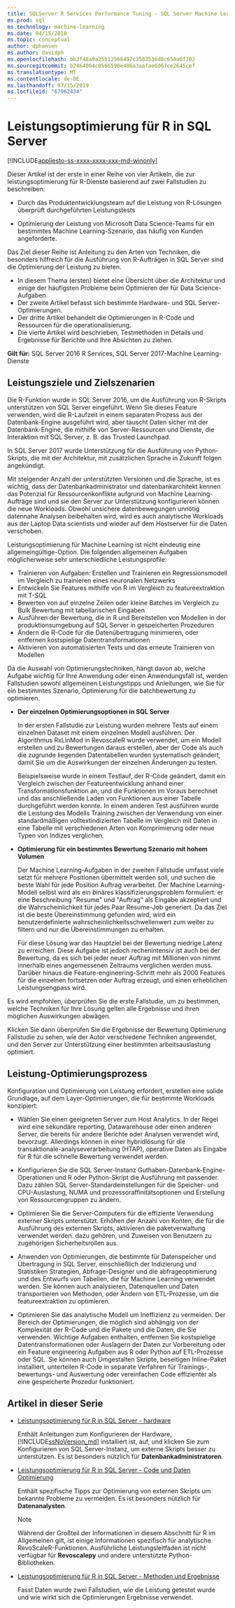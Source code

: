 ```yaml
---
title: SQLServer R Services Performance Tuning - SQL Server Machine Learning-Dienste
ms.prod: sql
ms.technology: machine-learning
ms.date: 04/15/2018
ms.topic: conceptual
author: dphansen
ms.author: davidph
ms.openlocfilehash: bb3f48a9a25b12568497c3583536d8c650a6f702
ms.sourcegitcommit: b2464064c0566590e486a3aafae6d67ce2645cef
ms.translationtype: MT
ms.contentlocale: de-DE
ms.lasthandoff: 07/15/2019
ms.locfileid: "67962434"
---
```

# <a name="performance-tuning-for-r-in-sql-server"></a>Leistungsoptimierung für R in SQL Server
[!INCLUDE[appliesto-ss-xxxx-xxxx-xxx-md-winonly](../../includes/appliesto-ss-xxxx-xxxx-xxx-md-winonly.md)]

Dieser Artikel ist der erste in einer Reihe von vier Artikeln, die zur leistungsoptimierung für R-Dienste basierend auf zwei Fallstudien zu beschreiben:

- Durch das Produktentwicklungsteam auf die Leistung von R-Lösungen überprüft durchgeführten Leistungstests

- Optimierung der Leistung von Microsoft Data Science-Teams für ein bestimmtes Machine Learning-Szenario, das häufig von Kunden angeforderte.

Das Ziel dieser Reihe ist Anleitung zu den Arten von Techniken, die besonders hilfreich für die Ausführung von R-Aufträgen in SQL Server sind die Optimierung der Leistung zu bieten.

+ In diesem Thema (ersten) bietet eine Übersicht über die Architektur und einige der häufigsten Probleme beim Optimieren der für Data Science-Aufgaben.
+ Der zweite Artikel befasst sich bestimmte Hardware- und SQL Server-Optimierungen.
+ Der dritte Artikel behandelt die Optimierungen in R-Code und Ressourcen für die operationalisierung.
+ Die vierte Artikel wird beschrieben, Testmethoden in Details und Ergebnisse für Berichte und Ihre Absichten zu ziehen.

**Gilt für:** SQL Server 2016 R Services, SQL Server 2017-Machine Learning-Dienste

## <a name="performance-goals-and-targeted-scenarios"></a>Leistungsziele und Zielszenarien

Die R-Funktion wurde in SQL Server 2016, um die Ausführung von R-Skripts unterstützen von SQL Server eingeführt. Wenn Sie dieses Feature verwenden, wird die R-Laufzeit in einem separaten Prozess aus der Datenbank-Engine ausgeführt wird, aber tauscht Daten sicher mit der Datenbank-Engine, die mithilfe von Server-Ressourcen und Dienste, die Interaktion mit SQL Server, z. B. das Trusted Launchpad.

In SQL Server 2017 wurde Unterstützung für die Ausführung von Python-Skripts, die mit der Architektur, mit zusätzlichen Sprache in Zukunft folgen angekündigt.

Mit steigender Anzahl der unterstützten Versionen und die Sprache, ist es wichtig, dass der Datenbankadministrator und datenbankarchitekt kennen das Potenzial für Ressourcenkonflikte aufgrund von Machine Learning-Aufträge sind und sie den Server zur Unterstützung konfigurieren können die neue Workloads. Obwohl unsichere datenbewegungen unnötig datennahe Analysen beibehalten wird, wird es auch analytische Workloads aus der Laptop Data scientists und wieder auf dem Hostserver für die Daten verschoben.

Leistungsoptimierung für Machine Learning ist nicht eindeutig eine allgemeingültige-Option. Die folgenden allgemeinen Aufgaben möglicherweise sehr unterschiedliche Leistungsprofile:

- Trainieren von Aufgaben: Erstellen und Trainieren ein Regressionsmodell im Vergleich zu trainieren eines neuronalen Netzwerks
- Entwickeln Sie Features mithilfe von R im Vergleich zu featureextraktion mit T-SQL
- Bewerten von auf einzelne Zeilen oder kleine Batches im Vergleich zu Bulk Bewertung mit tabellarischen Eingaben
- Ausführen der Bewertung, die in R und Bereitstellen von Modellen in der produktionsumgebung auf SQL Server in gespeicherten Prozeduren
- Ändern die R-Code für die Datenübertragung minimieren, oder entfernen kostspielige Datentransformationen
- Aktivieren von automatisierten Tests und das erneute Trainieren von Modellen

Da die Auswahl von Optimierungstechniken, hängt davon ab, welche Aufgabe wichtig für Ihre Anwendung oder einen Anwendungsfall ist, werden Fallstudien sowohl allgemeinen Leistungstipps und Anleitungen, wie Sie für ein bestimmtes Szenario, Optimierung für die batchbewertung zu optimieren.

+ **Der einzelnen Optimierungsoptionen in SQL Server**

    In der ersten Fallstudie zur Leistung wurden mehrere Tests auf einem einzelnen Dataset mit einem einzelnen Modell ausführen. Der Algorithmus RxLinMod in RevoscaleR wurde verwendet, um ein Modell erstellen und zu Bewertungen daraus erstellen, aber der Code als auch die zugrunde liegenden Datentabellen wurden systematisch geändert, damit Sie um die Auswirkungen der einzelnen Änderungen zu testen.

    Beispielsweise wurde in einem Testlauf, der R-Code geändert, damit ein Vergleich zwischen der Featureentwicklung anhand einer Transformationsfunktion an, und die Funktionen im Voraus berechnet und das anschließende Laden von Funktionen aus einer Tabelle durchgeführt werden konnte. In einem anderen Test ausführen wurde die Leistung des Modells Training zwischen der Verwendung von einer standardmäßigen volltextindizierten Tabelle im Vergleich mit Daten in eine Tabelle mit verschiedenen Arten von Komprimierung oder neue Typen von Indizes verglichen.

+ **Optimierung für ein bestimmtes Bewertung Szenario mit hohem Volumen**

    Der Machine Learning-Aufgaben in der zweiten Fallstudie umfasst viele setzt für mehrere Positionen übermittelt werden soll, und suchen die beste Wahl für jede Position Auftrag verarbeitet. Der Machine Learning-Modell selbst wird als ein binäres klassifizierungsproblem formuliert: er eine Beschreibung "Resume" und "Auftrag" als Eingabe akzeptiert und die Wahrscheinlichkeit für jedes Paar Resume-Job generiert. Da das Ziel ist die beste Übereinstimmung gefunden wird, wird ein benutzerdefinierte wahrscheinlichkeitsschwellenwert zum weiter zu filtern und nur die Übereinstimmungen zu erhalten.

    Für diese Lösung war das Hauptziel bei der Bewertung niedrige Latenz zu erreichen. Diese Aufgabe ist jedoch rechenintensiv ist auch bei der Bewertung, da es sich bei jeder neuer Auftrag mit Millionen von nimmt innerhalb eines angemessenen Zeitraums verglichen werden muss. Darüber hinaus die Feature-engineering-Schritt mehr als 2000 Features für die einzelnen fortsetzen oder Auftrag erzeugt, und einen erheblichen Leistungsengpass wird.

Es wird empfohlen, überprüfen Sie die erste Fallstudie, um zu bestimmen, welche Techniken für Ihre Lösung gelten alle Ergebnisse und ihren möglichen Auswirkungen abwägen.

Klicken Sie dann überprüfen Sie die Ergebnisse der Bewertung Optimierung Fallstudie zu sehen, wie der Autor verschiedene Techniken angewendet, und den Server zur Unterstützung einer bestimmten arbeitsauslastung optimiert.

## <a name="performance-optimization-process"></a>Leistung-Optimierungsprozess

Konfiguration und Optimierung von Leistung erfordert, erstellen eine solide Grundlage, auf dem Layer-Optimierungen, die für bestimmte Workloads konzipiert:

- Wählen Sie einen geeigneten Server zum Host Analytics. In der Regel wird eine sekundäre reporting, Datawarehouse oder einen anderen Server, die bereits für andere Berichte oder Analysen verwendet wird, bevorzugt. Allerdings können in einer hybridlösung für die transaktionale-analyseverarbeitung (HTAP), operative Daten als Eingabe für R für die schnelle Bewertung verwendet werden.

- Konfigurieren Sie die SQL Server-Instanz Guthaben-Datenbank-Engine-Operationen und R oder Python-Skript die Ausführung mit passender. Dazu zählen SQL Server-Standardeinstellungen für die Speicher- und CPU-Auslastung, NUMA und prozessoraffinitätsoptionen und Erstellung von Ressourcengruppen zu ändern.

- Optimieren Sie die Server-Computers für die effiziente Verwendung externer Skripts unterstützt. Erhöhen der Anzahl von Konten, die für die Ausführung des externen Skripts, aktivieren die paketverwaltung verwendet werden. dazu gehören, und Zuweisen von Benutzern zu zugehörigen Sicherheitsrollen aus.

- Anwenden von Optimierungen, die bestimmte für Datenspeicher und Übertragung in SQL Server, einschließlich der Indizierung und Statistiken Strategien, Abfrage-Designer und die abfrageoptimierung und des Entwurfs von Tabellen, die für Machine Learning verwendet werden. Sie können auch analysieren, Datenquellen und Daten transportieren von Methoden, oder Ändern von ETL-Prozesse, um die featureextraktion zu optimieren.

- Optimieren Sie das analytische Modell um Ineffizienz zu vermeiden. Der Bereich der Optimierungen, die möglich sind abhängig von der Komplexität der R-Code und die Pakete und die Daten, die Sie verwenden. Wichtige Aufgaben enthalten, entfernen Sie kostspielige Datentransformationen oder Auslagern der Daten zur Vorbereitung oder ein Feature engineering Aufgaben aus R oder Python auf ETL-Prozesse oder SQL. Sie können auch Umgestalten Skripte, beseitigen Inline-Paket installiert, unterteilen R-Code in separate Verfahren für Trainings-, bewertungs- und Auswertung oder vereinfachen Code effizienter als eine gespeicherte Prozedur funktioniert.

## <a name="articles-in-this-series"></a>Artikel in dieser Serie

+ [Leistungsoptimierung für R in SQL Server - hardware](../r/sql-server-configuration-r-services.md)

    Enthält Anleitungen zum Konfigurieren der Hardware, [!INCLUDE[ssNoVersion_md](../../includes/ssnoversion-md.md)] installiert ist, auf, und klicken Sie zum Konfigurieren von SQL Server-Instanz, um externe Skripts besser zu unterstützen. Es ist besonders nützlich für **Datenbankadministratoren**.

+ [Leistungsoptimierung für R in SQL Server - Code und Daten Optimierung](../r/r-and-data-optimization-r-services.md)

    Enthält spezifische Tipps zur Optimierung von externen Skripts um bekannte Probleme zu vermeiden. Es ist besonders nützlich für **Datenanalysten**.

    > [!NOTE]
    > Während der Großteil der Informationen in diesem Abschnitt für R im Allgemeinen gilt, ist einige Informationen spezifisch für analytische RevoScaleR-Funktionen. Ausführliche Leistungsleitfaden ist nicht verfügbar für **Revoscalepy** und andere unterstützte Python-Bibliotheken.
    >

+ [Leistungsoptimierung für R in SQL Server - Methoden und Ergebnisse](../r/performance-case-study-r-services.md)

    Fasst Daten wurde zwei Fallstudien, wie die Leistung getestet wurde und wie wirkt sich die Optimierungen Ergebnisse verwendet.
